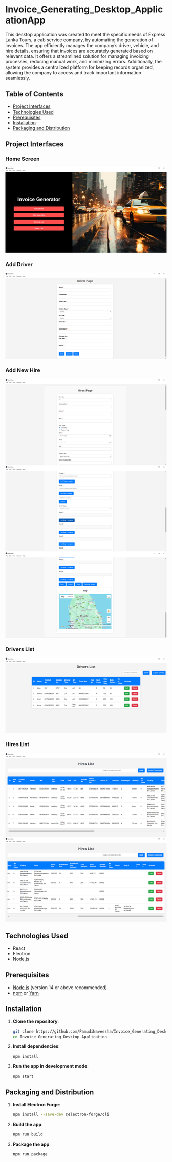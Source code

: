 # Invoice_Generating_Desktop_ApplicationApp

This desktop application was created to meet the specific needs of Express Lanka Tours, a cab service company, by automating the generation of invoices. The app efficiently manages the company’s driver, vehicle, and hire details, ensuring that invoices are accurately generated based on relevant data. It offers a streamlined solution for managing invoicing processes, reducing manual work, and minimizing errors. Additionally, the system provides a centralized platform for keeping records organized, allowing the company to access and track important information seamlessly.

## Table of Contents

- [Project Interfaces](#project-interfaces)
- [Technologies Used](#technologies-used)
- [Prerequisites](#prerequisites)
- [Installation](#installation)
- [Packaging and Distribution](#packaging-and-distribution)

## Project Interfaces

### Home Screen
![Screenshot 1](screenshots/Screenshot1.png)

### Add Driver
![Screenshot 2](screenshots/Screenshot2.png)

### Add New Hire
![Screenshot 3](screenshots/Screenshot3.png)
![Screenshot 4](screenshots/Screenshot4.png)
![Screenshot 5](screenshots/Screenshot5.png)

### Drivers List
![Screenshot 6](screenshots/Screenshot6.png)

### Hires List
![Screenshot 7](screenshots/Screenshot7.png)
![Screenshot 8](screenshots/Screenshot8.png)

## Technologies Used

- React
- Electron
- Node.js

## Prerequisites

- [Node.js](https://nodejs.org/) (version 14 or above recommended)
- [npm](https://www.npmjs.com/) or [Yarn](https://yarnpkg.com/)

## Installation

1. **Clone the repository**:

   ```bash
   git clone https://github.com/PamudiNaveesha/Invoice_Generating_Desktop_Application.git
   cd Invoice_Generating_Desktop_Application

2. **Install dependencies**:

   ```bash
   npm install

3. **Run the app in development mode**:

   ```bash
   npm start

## Packaging and Distribution

1. **Install Electron Forge**:

   ```bash
   npm install --save-dev @electron-forge/cli

2. **Build the app**:

   ```bash
   npm run build

3. **Package the app**:

   ```bash
   npm run package

